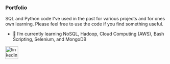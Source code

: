 ### Portfolio

SQL and Python code I've used in the past for various projects and for ones own learning. Please feel free to use the code if you find something useful. 

- 🌱 I’m currently learning NoSQL, Hadoop, Cloud Computing (AWS), Bash Scripting, Selenium, and MongoDB

[<img src='https://cdn.jsdelivr.net/npm/simple-icons@3.0.1/icons/linkedin.svg' alt='linkedin' height='40'>](https://www.linkedin.com/in/axelahl//)

